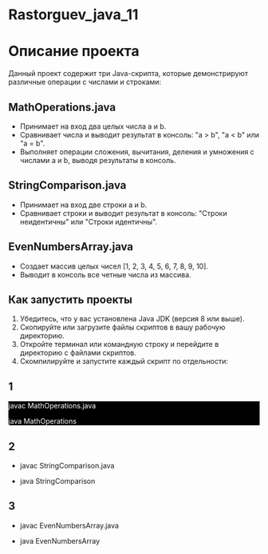 # Rastorguev_java_11

# Описание проекта

Данный проект содержит три Java-скрипта, которые демонстрируют различные операции с числами и строками:

## MathOperations.java
* Принимает на вход два целых числа a и b.
* Сравнивает числа и выводит результат в консоль: "a > b", "a < b" или "a = b".
* Выполняет операции сложения, вычитания, деления и умножения с числами a и b, выводя результаты в консоль.

## StringComparison.java
* Принимает на вход две строки a и b.
* Сравнивает строки и выводит результат в консоль: 
"Строки неидентичны" или "Строки идентичны".

## EvenNumbersArray.java
* Создает массив целых чисел [1, 2, 3, 4, 5, 6, 7, 8, 9, 10].
* Выводит в консоль все четные числа из массива.

## Как запустить проекты
1. Убедитесь, что у вас установлена Java JDK (версия 8 или выше).
2. Скопируйте или загрузите файлы скриптов в вашу рабочую директорию.
3. Откройте терминал или командную строку и перейдите в директорию с файлами скриптов.
4. Скомпилируйте и запустите каждый скрипт по отдельности:

## 1
<div style="background-color: black; color: white;">
 javac MathOperations.java
 
 java MathOperations
</div>

 ## 2
* javac StringComparison.java 

* java StringComparison

## 3
* javac EvenNumbersArray.java

* java EvenNumbersArray
